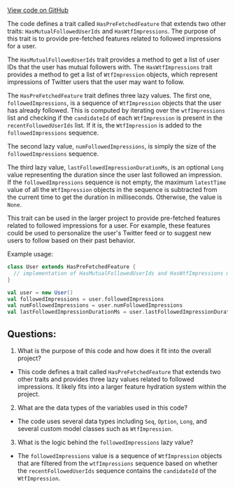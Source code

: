 [View code on GitHub](https://github.com/misbahsy/the-algorithm/follow-recommendations-service/common/src/main/scala/com/twitter/follow_recommendations/common/feature_hydration/common/HasPreFetchedFeature.scala)

The code defines a trait called `HasPreFetchedFeature` that extends two other traits: `HasMutualFollowedUserIds` and `HasWtfImpressions`. The purpose of this trait is to provide pre-fetched features related to followed impressions for a user. 

The `HasMutualFollowedUserIds` trait provides a method to get a list of user IDs that the user has mutual followers with. The `HasWtfImpressions` trait provides a method to get a list of `WtfImpression` objects, which represent impressions of Twitter users that the user may want to follow. 

The `HasPreFetchedFeature` trait defines three lazy values. The first one, `followedImpressions`, is a sequence of `WtfImpression` objects that the user has already followed. This is computed by iterating over the `wtfImpressions` list and checking if the `candidateId` of each `WtfImpression` is present in the `recentFollowedUserIds` list. If it is, the `WtfImpression` is added to the `followedImpressions` sequence. 

The second lazy value, `numFollowedImpressions`, is simply the size of the `followedImpressions` sequence. 

The third lazy value, `lastFollowedImpressionDurationMs`, is an optional `Long` value representing the duration since the user last followed an impression. If the `followedImpressions` sequence is not empty, the maximum `latestTime` value of all the `WtfImpression` objects in the sequence is subtracted from the current time to get the duration in milliseconds. Otherwise, the value is `None`. 

This trait can be used in the larger project to provide pre-fetched features related to followed impressions for a user. For example, these features could be used to personalize the user's Twitter feed or to suggest new users to follow based on their past behavior. 

Example usage:

```scala
class User extends HasPreFetchedFeature {
  // implementation of HasMutualFollowedUserIds and HasWtfImpressions methods
}

val user = new User()
val followedImpressions = user.followedImpressions
val numFollowedImpressions = user.numFollowedImpressions
val lastFollowedImpressionDurationMs = user.lastFollowedImpressionDurationMs
```
## Questions: 
 1. What is the purpose of this code and how does it fit into the overall project?
- This code defines a trait called `HasPreFetchedFeature` that extends two other traits and provides three lazy values related to followed impressions. It likely fits into a larger feature hydration system within the project.

2. What are the data types of the variables used in this code?
- The code uses several data types including `Seq`, `Option`, `Long`, and several custom model classes such as `WtfImpression`.

3. What is the logic behind the `followedImpressions` lazy value?
- The `followedImpressions` value is a sequence of `WtfImpression` objects that are filtered from the `wtfImpressions` sequence based on whether the `recentFollowedUserIds` sequence contains the `candidateId` of the `WtfImpression`.